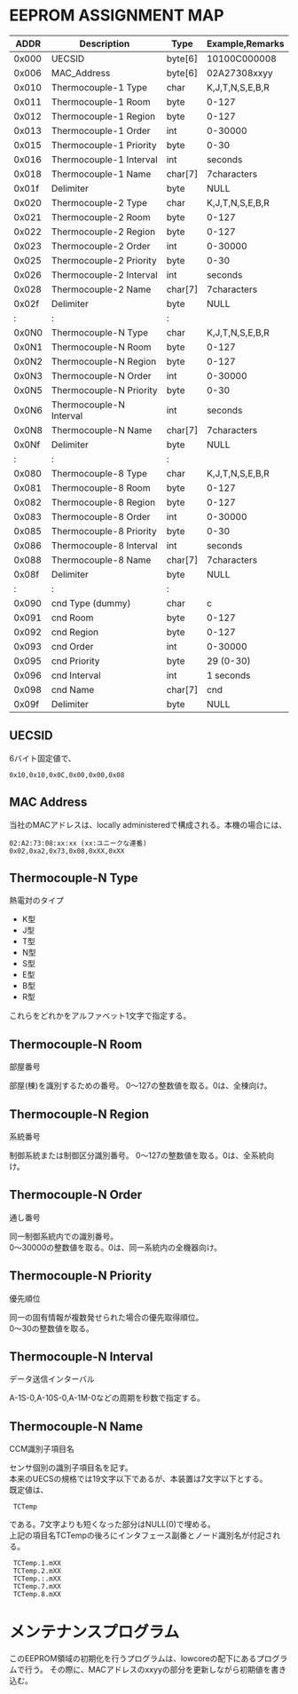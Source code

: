 EEPROM ASSIGNMENT MAP
=====================


| ADDR  | Description             | Type    | Example,Remarks |
|-------|-------------------------|---------|-----------------|
| 0x000 | UECSID                  | byte[6] | 10100C000008    |
| 0x006 | MAC_Address             | byte[6] | 02A27308xxyy    |
| 0x010 | Thermocouple-1 Type     | char    | K,J,T,N,S,E,B,R |
| 0x011 | Thermocouple-1 Room     | byte    | 0-127           |
| 0x012 | Thermocouple-1 Region   | byte    | 0-127           |
| 0x013 | Thermocouple-1 Order    | int     | 0-30000         |
| 0x015 | Thermocouple-1 Priority | byte    | 0-30            |
| 0x016 | Thermocouple-1 Interval | int     | seconds         |
| 0x018 | Thermocouple-1 Name     | char[7] | 7characters     |
| 0x01f | Delimiter               | byte    | NULL            |
| 0x020 | Thermocouple-2 Type     | char    | K,J,T,N,S,E,B,R |
| 0x021 | Thermocouple-2 Room     | byte    | 0-127           |
| 0x022 | Thermocouple-2 Region   | byte    | 0-127           |
| 0x023 | Thermocouple-2 Order    | int     | 0-30000         |
| 0x025 | Thermocouple-2 Priority | byte    | 0-30            |
| 0x026 | Thermocouple-2 Interval | int     | seconds         |
| 0x028 | Thermocouple-2 Name     | char[7] | 7characters     |
| 0x02f | Delimiter               | byte    | NULL            |
|   :   |         :               |   :     |                 |
| 0x0N0 | Thermocouple-N Type     | char    | K,J,T,N,S,E,B,R |
| 0x0N1 | Thermocouple-N Room     | byte    | 0-127           |
| 0x0N2 | Thermocouple-N Region   | byte    | 0-127           |
| 0x0N3 | Thermocouple-N Order    | int     | 0-30000         |
| 0x0N5 | Thermocouple-N Priority | byte    | 0-30            |
| 0x0N6 | Thermocouple-N Interval | int     | seconds         |
| 0x0N8 | Thermocouple-N Name     | char[7] | 7characters     |
| 0x0Nf | Delimiter               | byte    | NULL            |
|   :   |         :               |   :     |                 |
| 0x080 | Thermocouple-8 Type     | char    | K,J,T,N,S,E,B,R |
| 0x081 | Thermocouple-8 Room     | byte    | 0-127           |
| 0x082 | Thermocouple-8 Region   | byte    | 0-127           |
| 0x083 | Thermocouple-8 Order    | int     | 0-30000         |
| 0x085 | Thermocouple-8 Priority | byte    | 0-30            |
| 0x086 | Thermocouple-8 Interval | int     | seconds         |
| 0x088 | Thermocouple-8 Name     | char[7] | 7characters     |
| 0x08f | Delimiter               | byte    | NULL            |
|   :   |         :               |   :     |                 |
| 0x090 | cnd Type (dummy)        | char    | c               |
| 0x091 | cnd Room                | byte    | 0-127           |
| 0x092 | cnd Region              | byte    | 0-127           |
| 0x093 | cnd Order               | int     | 0-30000         |
| 0x095 | cnd Priority            | byte    | 29 (0-30)       |
| 0x096 | cnd Interval            | int     | 1 seconds       |
| 0x098 | cnd Name                | char[7] | cnd             |
| 0x09f | Delimiter               | byte    | NULL            |


## UECSID

6バイト固定値で、

    0x10,0x10,0x0C,0x00,0x00,0x08


## MAC Address

当社のMACアドレスは、locally administeredで構成される。本機の場合には、

    02:A2:73:08:xx:xx (xx:ユニークな連番)
    0x02,0xa2,0x73,0x08,0xXX,0xXX


## Thermocouple-N Type

熱電対のタイプ

 - K型
 - J型
 - T型
 - N型
 - S型
 - E型
 - B型
 - R型
 
これらをどれかをアルファベット1文字で指定する。


## Thermocouple-N Room

部屋番号

部屋(棟)を識別するための番号。
0〜127の整数値を取る。0は、全棟向け。

## Thermocouple-N Region

系統番号

制御系統または制御区分識別番号。
0〜127の整数値を取る。0は、全系統向け。

## Thermocouple-N Order

通し番号

同一制御系統内での識別番号。  
0〜30000の整数値を取る。0は、同一系統内の全機器向け。

## Thermocouple-N Priority

優先順位

同一の固有情報が複数発せられた場合の優先取得順位。  
0〜30の整数値を取る。

## Thermocouple-N Interval

データ送信インターバル

A-1S-0,A-10S-0,A-1M-0などの周期を秒数で指定する。

## Thermocouple-N Name

CCM識別子項目名

センサ個別の識別子項目名を記す。  
本来のUECSの規格では19文字以下であるが、本装置は7文字以下とする。  
既定値は、

     TCTemp

である。7文字よりも短くなった部分はNULL(0)で埋める。  
上記の項目名TCTempの後ろにインタフェース副番とノード識別名が付記される。

     TCTemp.1.mXX
     TCTemp.2.mXX
     TCTemp.:.mXX
     TCTemp.7.mXX
     TCTemp.8.mXX

# メンテナンスプログラム

このEEPROM領域の初期化を行うプログラムは、lowcoreの配下にあるプログラムで行う。
その際に、MACアドレスのxxyyの部分を更新しながら初期値を書き込む。
